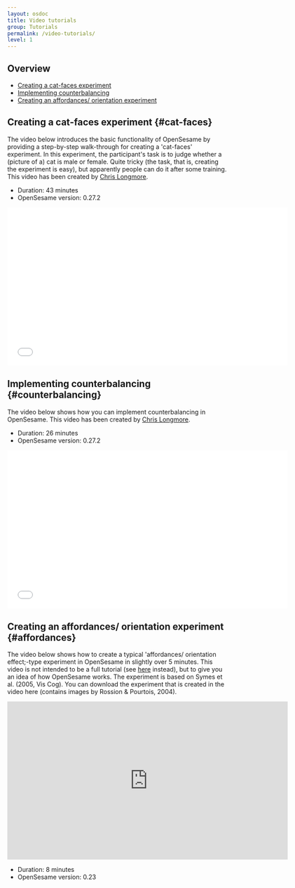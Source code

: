 ```yaml
---
layout: osdoc
title: Video tutorials
group: Tutorials
permalink: /video-tutorials/
level: 1
---
```


Overview
--------

- [Creating a cat-faces experiment](#cat-faces)
- [Implementing counterbalancing](#counterbalancing)
- [Creating an affordances/ orientation experiment](#affordances)

Creating a cat-faces experiment {#cat-faces}
-------------------------------

The video below introduces the basic functionality of OpenSesame by providing a step-by-step walk-through for creating a 'cat-faces' experiment. In this experiment, the participant's task is to judge whether a (picture of a) cat is male or female. Quite tricky (the task, that is, creating the experiment is easy), but apparently people can do it after some training. This video has been created by [Chris Longmore][chris-longmore].

- Duration: 43 minutes
- OpenSesame version: 0.27.2

<iframe width="640" height="360" src="//www.youtube.com/embed/-zMH65re1m0" frameborder="0" allowfullscreen></iframe>

Implementing counterbalancing {#counterbalancing}
-----------------------------

The video below shows how you can implement counterbalancing in OpenSesame. This video has been created by [Chris Longmore][chris-longmore].

- Duration: 26 minutes
- OpenSesame version: 0.27.2

<iframe width="640" height="360" src="//www.youtube.com/embed/zP8ucRtWU5g" frameborder="0" allowfullscreen></iframe>

Creating an affordances/ orientation experiment {#affordances}
-----------------------------------------------

The video below shows how to create a typical 'affordances/ orientation effect;-type experiment in OpenSesame in slightly over 5 minutes. This video is not intended to be a full tutorial (see [here][tutorial] instead), but to give you an idea of how OpenSesame works. The experiment is based on Symes et al. (2005, Vis Cog). You can download the experiment that is created in the video here (contains images by Rossion & Pourtois, 2004).

<iframe width="640" height="360" src="http://www.youtube.com/embed/Liq9WCtN0Zk" frameborder="0" allowfullscreen></iframe>

- Duration: 8 minutes
- OpenSesame version: 0.23

[chris-longmore]: http://www.chrislongmore.co.uk/
[tutorial]: /tutorials/step-by-step-tutorial
[cat-faces-photos]: http://www.chrislongmore.co.uk/screencasts/supporting_material/catfacephotos.zip
[cat-faces-experiment]: http://www.chrislongmore.co.uk/screencasts/supporting_material/cats.opensesame.tar.gz



